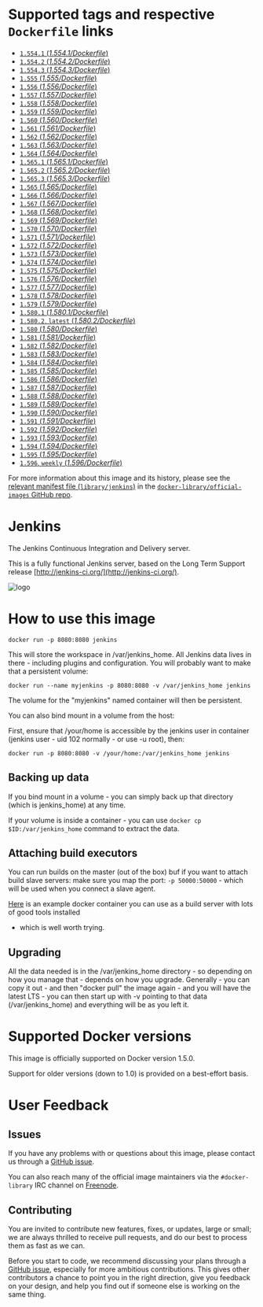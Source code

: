 # Supported tags and respective `Dockerfile` links

- [`1.554.1` (*1.554.1/Dockerfile*)](https://github.com/cloudbees/jenkins-ci.org-docker/blob/f313389f8ab728d7b4207da36804ea54415c830b/1.554.1/Dockerfile)
- [`1.554.2` (*1.554.2/Dockerfile*)](https://github.com/cloudbees/jenkins-ci.org-docker/blob/f313389f8ab728d7b4207da36804ea54415c830b/1.554.2/Dockerfile)
- [`1.554.3` (*1.554.3/Dockerfile*)](https://github.com/cloudbees/jenkins-ci.org-docker/blob/40c3e3f46939b9f9dcf8d46e62fa7daa80485588/1.554.3/Dockerfile)
- [`1.555` (*1.555/Dockerfile*)](https://github.com/cloudbees/jenkins-ci.org-docker/blob/40c3e3f46939b9f9dcf8d46e62fa7daa80485588/1.555/Dockerfile)
- [`1.556` (*1.556/Dockerfile*)](https://github.com/cloudbees/jenkins-ci.org-docker/blob/40c3e3f46939b9f9dcf8d46e62fa7daa80485588/1.556/Dockerfile)
- [`1.557` (*1.557/Dockerfile*)](https://github.com/cloudbees/jenkins-ci.org-docker/blob/40c3e3f46939b9f9dcf8d46e62fa7daa80485588/1.557/Dockerfile)
- [`1.558` (*1.558/Dockerfile*)](https://github.com/cloudbees/jenkins-ci.org-docker/blob/40c3e3f46939b9f9dcf8d46e62fa7daa80485588/1.558/Dockerfile)
- [`1.559` (*1.559/Dockerfile*)](https://github.com/cloudbees/jenkins-ci.org-docker/blob/40c3e3f46939b9f9dcf8d46e62fa7daa80485588/1.559/Dockerfile)
- [`1.560` (*1.560/Dockerfile*)](https://github.com/cloudbees/jenkins-ci.org-docker/blob/40c3e3f46939b9f9dcf8d46e62fa7daa80485588/1.560/Dockerfile)
- [`1.561` (*1.561/Dockerfile*)](https://github.com/cloudbees/jenkins-ci.org-docker/blob/40c3e3f46939b9f9dcf8d46e62fa7daa80485588/1.561/Dockerfile)
- [`1.562` (*1.562/Dockerfile*)](https://github.com/cloudbees/jenkins-ci.org-docker/blob/40c3e3f46939b9f9dcf8d46e62fa7daa80485588/1.562/Dockerfile)
- [`1.563` (*1.563/Dockerfile*)](https://github.com/cloudbees/jenkins-ci.org-docker/blob/40c3e3f46939b9f9dcf8d46e62fa7daa80485588/1.563/Dockerfile)
- [`1.564` (*1.564/Dockerfile*)](https://github.com/cloudbees/jenkins-ci.org-docker/blob/40c3e3f46939b9f9dcf8d46e62fa7daa80485588/1.564/Dockerfile)
- [`1.565.1` (*1.565.1/Dockerfile*)](https://github.com/cloudbees/jenkins-ci.org-docker/blob/f313389f8ab728d7b4207da36804ea54415c830b/1.565.1/Dockerfile)
- [`1.565.2` (*1.565.2/Dockerfile*)](https://github.com/cloudbees/jenkins-ci.org-docker/blob/f313389f8ab728d7b4207da36804ea54415c830b/1.565.2/Dockerfile)
- [`1.565.3` (*1.565.3/Dockerfile*)](https://github.com/cloudbees/jenkins-ci.org-docker/blob/40c3e3f46939b9f9dcf8d46e62fa7daa80485588/1.565.3/Dockerfile)
- [`1.565` (*1.565/Dockerfile*)](https://github.com/cloudbees/jenkins-ci.org-docker/blob/40c3e3f46939b9f9dcf8d46e62fa7daa80485588/1.565/Dockerfile)
- [`1.566` (*1.566/Dockerfile*)](https://github.com/cloudbees/jenkins-ci.org-docker/blob/40c3e3f46939b9f9dcf8d46e62fa7daa80485588/1.566/Dockerfile)
- [`1.567` (*1.567/Dockerfile*)](https://github.com/cloudbees/jenkins-ci.org-docker/blob/40c3e3f46939b9f9dcf8d46e62fa7daa80485588/1.567/Dockerfile)
- [`1.568` (*1.568/Dockerfile*)](https://github.com/cloudbees/jenkins-ci.org-docker/blob/40c3e3f46939b9f9dcf8d46e62fa7daa80485588/1.568/Dockerfile)
- [`1.569` (*1.569/Dockerfile*)](https://github.com/cloudbees/jenkins-ci.org-docker/blob/40c3e3f46939b9f9dcf8d46e62fa7daa80485588/1.569/Dockerfile)
- [`1.570` (*1.570/Dockerfile*)](https://github.com/cloudbees/jenkins-ci.org-docker/blob/40c3e3f46939b9f9dcf8d46e62fa7daa80485588/1.570/Dockerfile)
- [`1.571` (*1.571/Dockerfile*)](https://github.com/cloudbees/jenkins-ci.org-docker/blob/40c3e3f46939b9f9dcf8d46e62fa7daa80485588/1.571/Dockerfile)
- [`1.572` (*1.572/Dockerfile*)](https://github.com/cloudbees/jenkins-ci.org-docker/blob/40c3e3f46939b9f9dcf8d46e62fa7daa80485588/1.572/Dockerfile)
- [`1.573` (*1.573/Dockerfile*)](https://github.com/cloudbees/jenkins-ci.org-docker/blob/40c3e3f46939b9f9dcf8d46e62fa7daa80485588/1.573/Dockerfile)
- [`1.574` (*1.574/Dockerfile*)](https://github.com/cloudbees/jenkins-ci.org-docker/blob/40c3e3f46939b9f9dcf8d46e62fa7daa80485588/1.574/Dockerfile)
- [`1.575` (*1.575/Dockerfile*)](https://github.com/cloudbees/jenkins-ci.org-docker/blob/40c3e3f46939b9f9dcf8d46e62fa7daa80485588/1.575/Dockerfile)
- [`1.576` (*1.576/Dockerfile*)](https://github.com/cloudbees/jenkins-ci.org-docker/blob/40c3e3f46939b9f9dcf8d46e62fa7daa80485588/1.576/Dockerfile)
- [`1.577` (*1.577/Dockerfile*)](https://github.com/cloudbees/jenkins-ci.org-docker/blob/40c3e3f46939b9f9dcf8d46e62fa7daa80485588/1.577/Dockerfile)
- [`1.578` (*1.578/Dockerfile*)](https://github.com/cloudbees/jenkins-ci.org-docker/blob/40c3e3f46939b9f9dcf8d46e62fa7daa80485588/1.578/Dockerfile)
- [`1.579` (*1.579/Dockerfile*)](https://github.com/cloudbees/jenkins-ci.org-docker/blob/40c3e3f46939b9f9dcf8d46e62fa7daa80485588/1.579/Dockerfile)
- [`1.580.1` (*1.580.1/Dockerfile*)](https://github.com/cloudbees/jenkins-ci.org-docker/blob/40c3e3f46939b9f9dcf8d46e62fa7daa80485588/1.580.1/Dockerfile)
- [`1.580.2`, `latest` (*1.580.2/Dockerfile*)](https://github.com/cloudbees/jenkins-ci.org-docker/blob/c39540d22e2a9c20e691cbdc4c9c54aee77be357/1.580.2/Dockerfile)
- [`1.580` (*1.580/Dockerfile*)](https://github.com/cloudbees/jenkins-ci.org-docker/blob/40c3e3f46939b9f9dcf8d46e62fa7daa80485588/1.580/Dockerfile)
- [`1.581` (*1.581/Dockerfile*)](https://github.com/cloudbees/jenkins-ci.org-docker/blob/40c3e3f46939b9f9dcf8d46e62fa7daa80485588/1.581/Dockerfile)
- [`1.582` (*1.582/Dockerfile*)](https://github.com/cloudbees/jenkins-ci.org-docker/blob/40c3e3f46939b9f9dcf8d46e62fa7daa80485588/1.582/Dockerfile)
- [`1.583` (*1.583/Dockerfile*)](https://github.com/cloudbees/jenkins-ci.org-docker/blob/40c3e3f46939b9f9dcf8d46e62fa7daa80485588/1.583/Dockerfile)
- [`1.584` (*1.584/Dockerfile*)](https://github.com/cloudbees/jenkins-ci.org-docker/blob/40c3e3f46939b9f9dcf8d46e62fa7daa80485588/1.584/Dockerfile)
- [`1.585` (*1.585/Dockerfile*)](https://github.com/cloudbees/jenkins-ci.org-docker/blob/40c3e3f46939b9f9dcf8d46e62fa7daa80485588/1.585/Dockerfile)
- [`1.586` (*1.586/Dockerfile*)](https://github.com/cloudbees/jenkins-ci.org-docker/blob/40c3e3f46939b9f9dcf8d46e62fa7daa80485588/1.586/Dockerfile)
- [`1.587` (*1.587/Dockerfile*)](https://github.com/cloudbees/jenkins-ci.org-docker/blob/40c3e3f46939b9f9dcf8d46e62fa7daa80485588/1.587/Dockerfile)
- [`1.588` (*1.588/Dockerfile*)](https://github.com/cloudbees/jenkins-ci.org-docker/blob/40c3e3f46939b9f9dcf8d46e62fa7daa80485588/1.588/Dockerfile)
- [`1.589` (*1.589/Dockerfile*)](https://github.com/cloudbees/jenkins-ci.org-docker/blob/40c3e3f46939b9f9dcf8d46e62fa7daa80485588/1.589/Dockerfile)
- [`1.590` (*1.590/Dockerfile*)](https://github.com/cloudbees/jenkins-ci.org-docker/blob/40c3e3f46939b9f9dcf8d46e62fa7daa80485588/1.590/Dockerfile)
- [`1.591` (*1.591/Dockerfile*)](https://github.com/cloudbees/jenkins-ci.org-docker/blob/40c3e3f46939b9f9dcf8d46e62fa7daa80485588/1.591/Dockerfile)
- [`1.592` (*1.592/Dockerfile*)](https://github.com/cloudbees/jenkins-ci.org-docker/blob/40c3e3f46939b9f9dcf8d46e62fa7daa80485588/1.592/Dockerfile)
- [`1.593` (*1.593/Dockerfile*)](https://github.com/cloudbees/jenkins-ci.org-docker/blob/c39540d22e2a9c20e691cbdc4c9c54aee77be357/1.593/Dockerfile)
- [`1.594` (*1.594/Dockerfile*)](https://github.com/cloudbees/jenkins-ci.org-docker/blob/c39540d22e2a9c20e691cbdc4c9c54aee77be357/1.594/Dockerfile)
- [`1.595` (*1.595/Dockerfile*)](https://github.com/cloudbees/jenkins-ci.org-docker/blob/c39540d22e2a9c20e691cbdc4c9c54aee77be357/1.595/Dockerfile)
- [`1.596`, `weekly` (*1.596/Dockerfile*)](https://github.com/cloudbees/jenkins-ci.org-docker/blob/c39540d22e2a9c20e691cbdc4c9c54aee77be357/1.596/Dockerfile)

For more information about this image and its history, please see the [relevant
manifest file
(`library/jenkins`)](https://github.com/docker-library/official-images/blob/master/library/jenkins)
in the [`docker-library/official-images` GitHub
repo](https://github.com/docker-library/official-images).

# Jenkins

The Jenkins Continuous Integration and Delivery server.

This is a fully functional Jenkins server, based on the Long Term Support
release [http://jenkins-ci.org/](http://jenkins-ci.org/).

![logo](http://jenkins-ci.org/sites/default/files/jenkins_logo.png)

# How to use this image

    docker run -p 8080:8080 jenkins

This will store the workspace in /var/jenkins_home. All Jenkins data lives in
there - including plugins and configuration. You will probably want to make that
a persistent volume:

    docker run --name myjenkins -p 8080:8080 -v /var/jenkins_home jenkins

The volume for the "myjenkins" named container will then be persistent.

You can also bind mount in a volume from the host:

First, ensure that /your/home is accessible by the jenkins user in container
(jenkins user - uid 102 normally - or use -u root), then:

    docker run -p 8080:8080 -v /your/home:/var/jenkins_home jenkins

## Backing up data

If you bind mount in a volume - you can simply back up that directory (which is
jenkins_home) at any time.

If your volume is inside a container - you can use `docker cp
$ID:/var/jenkins_home` command to extract the data.

## Attaching build executors

You can run builds on the master (out of the box) buf if you want to attach
build slave servers: make sure you map the port: `-p 50000:50000` - which will
be used when you connect a slave agent.

[Here](https://registry.hub.docker.com/u/maestrodev/build-agent/) is an example
docker container you can use as a build server with lots of good tools installed
- which is well worth trying.

## Upgrading

All the data needed is in the /var/jenkins_home directory - so depending on how
you manage that - depends on how you upgrade. Generally - you can copy it out -
and then "docker pull" the image again - and you will have the latest LTS - you
can then start up with -v pointing to that data (/var/jenkins_home) and
everything will be as you left it.

# Supported Docker versions

This image is officially supported on Docker version 1.5.0.

Support for older versions (down to 1.0) is provided on a best-effort basis.

# User Feedback

## Issues

If you have any problems with or questions about this image, please contact us
 through a [GitHub issue](https://github.com/cloudbees/jenkins-ci.org-docker/issues).

You can also reach many of the official image maintainers via the
`#docker-library` IRC channel on [Freenode](https://freenode.net).

## Contributing

You are invited to contribute new features, fixes, or updates, large or small;
we are always thrilled to receive pull requests, and do our best to process them
as fast as we can.

Before you start to code, we recommend discussing your plans 
through a [GitHub issue](https://github.com/cloudbees/jenkins-ci.org-docker/issues), especially for more ambitious
contributions. This gives other contributors a chance to point you in the right
direction, give you feedback on your design, and help you find out if someone
else is working on the same thing.
